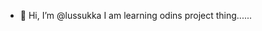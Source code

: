 - 👋 Hi, I’m @lussukka
I am learning odins project thing......
<!---
lussukka/lussukka is a ✨ special ✨ repository because its `README.md` (this file) appears on your GitHub profile.
You can click the Preview link to take a look at your changes.
--->

